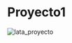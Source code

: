 # Proyecto1
![lata_proyecto](https://github.com/Rodzxc/Proyecto1/assets/133074545/2216ed53-f6df-4344-974c-21d9b7a0d6bc)


